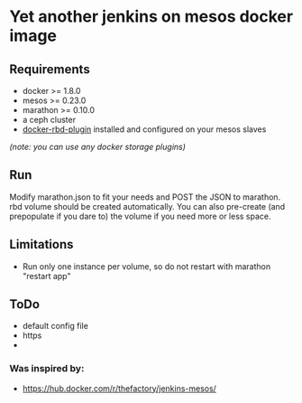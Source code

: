 # Yet another jenkins on mesos docker image


## Requirements
- docker >= 1.8.0
- mesos >= 0.23.0
- marathon >= 0.10.0
- a ceph cluster
- [docker-rbd-plugin](https://github.com/yp-engineering/rbd-docker-plugin) installed and configured on your mesos slaves

*(note: you can use any docker storage plugins)*

## Run
Modify marathon.json to fit your needs and POST the JSON to marathon. rbd volume should be created automatically. You can also pre-create (and prepopulate if you dare to) the volume if you need more or less space.
## Limitations
- Run only one instance per volume, so do not restart with marathon "restart app"

## ToDo
- default config file
- https
- 
### Was inspired by:
- https://hub.docker.com/r/thefactory/jenkins-mesos/

